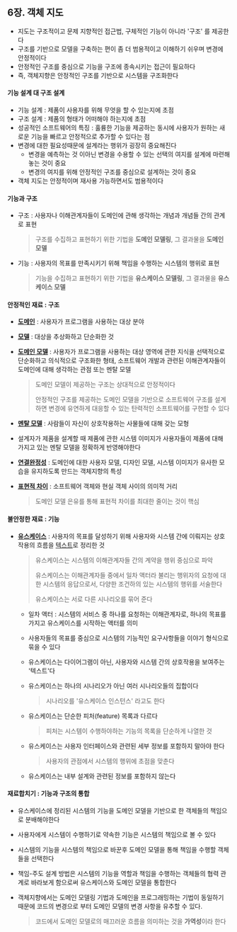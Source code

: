## 6장. 객체 지도

- 지도는 구조적이고 문제 지향적인 접근법, 구체적인 기능이 아니라 '구조' 를 제공한다
- 구조를 기반으로 모델을 구축하는 편이 좀 더 범용적이고 이해하기 쉬우며 변경에 안정적이다
- 안정적인 구조를 중심으로 기능을 구조에 종속시키는 접근이 필요하다
- 즉, 객체지향은 안정적인 구조를 기반으로 시스템을 구조화한다



#### 기능 설계 대 구조 설계

- 기능 설계 : 제품이 사용자를 위해 무엇을 할 수 있는지에 초점
- 구조 설계 : 제품의 형태가 어떠해야 하는지에 초점
- 성공적인 소프트웨어의 특징 : 훌륭한 기능을 제공하는 동시에 사용자가 원하는 새로운 기능을 빠르고 안정적으로 추가할 수 있다는 점
- 변경에 대한 필요성때문에 설계라는 행위가 굉장히 중요해진다
  - 변경을 예측하는 것 이아닌 변경을 수용할 수 있는 선택의 여지를 설계에 마련해 놓는 것이 중요
  - 변경의 여지를 위해 안정적인 구조를 중심으로 설계하는 것이 중요
- 객체 지도는 안정적이며 재사용 가능하면서도 범용적이다



#### 기능과 구조

- 구조 : 사용자나 이해관계자들이 도메인에 관해 생각하는 개념과 개념들 간의 관계로 표현

  > 구조를 수집하고 표현하기 위한 기법을 **도메인 모델링**, 그 결과물을 **도메인 모델**

- 기능 : 사용자의 목표를 만족시키기 위해 책임을 수행하는 시스템의 행위로 표현

  > 기능을 수집하고 표현하기 위한 기법을 **유스케이스 모델링**, 그 결과물을 **유스케이스 모델**



#### 안정적인 재료 : 구조

- **<u>도메인</u>** : 사용자가 프로그램을 사용하는 대상 분야

- **<u>모델</u>** : 대상을 추상화하고 단순화한 것

- **<u>도메인 모델</u>** : 사용자가 프로그램을 사용하는 대상 영역에 관한 지식을 선택적으로 단순화하고 의식적으로 구조화한 형태, 소프트웨어 개발과 관련된 이해관계자들이 도메인에 대해 생각하는 관점 또는 멘탈 모델

  >도메인 모델이 제공하는 구조는 상대적으로 안정적이다
  >
  >안정적인 구조를 제공하는 도메인 모델을 기반으로 소프트웨어 구조를 설계하면 변경에 유연하게 대응할 수 있는 탄력적인 소프트웨어를 구현할 수 있다

- **<u>멘탈 모델</u>** : 사람들이 자신이 상호작용하는 사물들에 대해 갖는 모형

- 설계자가 제품을 설계할 때 제품에 관한 시스템 이미지가 사용자들이 제품에 대해 가지고 있는 멘탈 모델을 정확하게 반영해야한다

- **<u>연결완정성</u>** : 도메인에 대한 사용자 모델, 디자인 모델, 시스템 이미지가 유사한 모습을 유지하도록 만드는 객체지향의 특성

- **<u>표현적 차이</u>** : 소프트웨어 객체와 현실 객체 사이의 의미적 거리

  > 도메인 모델 은유를 통해 표현적 차이를 최대한 줄이는 것이 핵심



#### 불안정한 재료 : 기능

- **<u>유스케이스</u>** : 사용자의 목표를 달성하기 위해 사용자와 시스템 간에 이뤄지는 상호작용의 흐름을 <u>텍스트</u>로 정리한 것

  > 유스케이스는 시스템의 이해관계자들 간의 계약을 행위 중심으로 파악
  >
  > 유스케이스는 이해관계자들 중에서 일차 액터라 불리는 행위자의 요청에 대한 시스템의 응답으로서, 다양한 조건하의 있는 시스템의 행위를 서술한다
  >
  > 유스케이스는 서로 다른 시나리오를 묶어 준다

  - 일차 액터 : 시스템의 서비스 중 하나를 요청하는 이해관계자로, 하나의 목표를 가지고 유스케이스를 시작하는 액터를 의미

  - 사용자들의 목표를 중심으로 시스템의 기능적인 요구사항들을 이야기 형식으로 묶을 수 있다

  - 유스케이스는 다이어그램이 아닌, 사용자와 시스템 간의 상호작용을 보여주는 '텍스트'다

  - 유스케이스는 하나의 시나리오가 아닌 여러 시나리오들의 집합이다

    >시나리오를 '유스케이스 인스턴스' 라고도 한다

  - 유스케이스는 단순한 피처(feature) 목록과 다르다

    > 피처는 시스템이 수행하야하는 기능의 목록을 단순하게 나열한 것

  - 유스케이스는 사용자 인터페이스와 관련된 세부 정보를 포함하지 말아야 한다

    > 사용자의 관점에서 시스템의 행위에 초점을 맞춘다

  - 유스케이스는 내부 설계와 관련된 정보를 포함하지 않는다



#### 재료합치기 : 기능과 구조의 통합

- 유스케이스에 정리된 시스템의 기능을 도메인 모델을 기반으로 한 객체들의 책임으로 분배해야한다
- 사용자에게 시스템이 수행하기로 약속한 기능은 시스템의 책임으로 볼 수 있다
- 시스템의 기능을 시스템의 책임으로 바꾼후 도메인 모델을 통해 책임을 수행할 객체들을 선택한다
- 책임-주도 설계 방법은 시스템의 기능을 역할과 책임을 수행하는 객체들의 협력 관계로 바라보게 함으로써 유스케이스와 도메인 모델을 통합한다

- 객체지향에서는 도메인 모델링 기법과 도메인을 프로그래밍하는 기법이 동일하기 때문에 코드의 변경으로 부터 도메인 모델의 변경 사항을 유추할 수 있다.

  > 코드에서 도메인 모델로의 매끄러운 흐름을 의미하는 것을 **가역성**이라 한다

